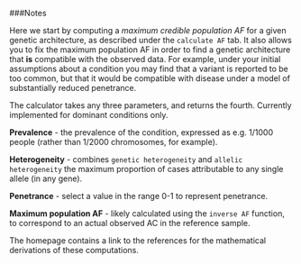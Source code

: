 ###Notes

Here we start by computing a *maximum credible population AF* for a given genetic architecture, as described under the `calculate AF` tab.  It also allows you to fix the maximum population AF in order to find a genetic architecture that **is** compatible with the observed data. For example, under your initial assumptions about a condition you may find that a variant is reported to be too common, but that it would be compatible with disease under a model of substantially reduced penetrance. 

The calculator takes any three parameters, and returns the fourth.
Currently implemented for dominant conditions only.

**Prevalence** - the prevalence of the condition, expressed as e.g. 1/1000 people (rather than 1/2000 chromosomes, for example).

**Heterogeneity** - combines `genetic heterogeneity` and `allelic heterogeneity` the maximum proportion of cases attributable to any single allele (in any gene).

**Penetrance** - select a value in the range 0-1 to represent penetrance.

**Maximum population AF** - likely calculated using the `inverse AF` function, to correspond to an actual observed AC in the reference sample.


The homepage contains a link to the references for the mathematical derivations of these computations.  